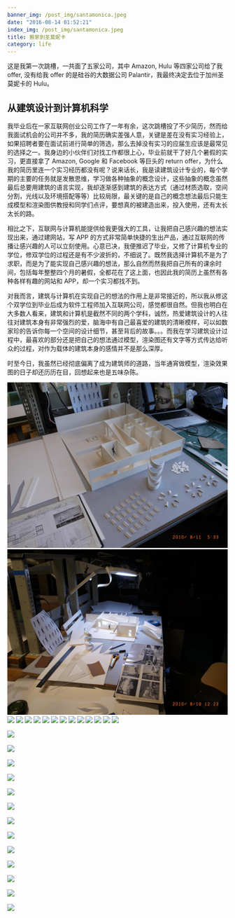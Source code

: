 ```yaml
---
banner_img: /post_img/santamonica.jpeg
date: "2016-08-14 01:52:21"
index_img: /post_img/santamonica.jpeg
title: 搬家到圣莫妮卡
category: life
---
```


这是我第一次跳槽，一共面了五家公司，其中 Amazon, Hulu 等四家公司给了我 offer, 没有给我 offer 的是硅谷的大数据公司 Palantir，我最终决定去位于加州圣莫妮卡的 Hulu。

## 从建筑设计到计算机科学

我毕业后在一家互联网创业公司工作了一年有余，这次跳槽投了不少简历，然而给我面试机会的公司并不多，我的简历确实差强人意，关键是差在没有实习经验上，如果招聘者要在面试前进行简单的筛选，那么去掉没有实习的应届生应该是最常见的选择之一。我身边的小伙伴们对找工作都很上心，毕业前就干了好几个暑假的实习，更直接拿了 Amazon, Google 和 Facebook 等巨头的 return offer，为什么我的简历里连一个实习经历都没有呢？说来话长，我是读建筑设计专业的，每个学期的主要的任务就是发散思维，学习做各种抽象的概念设计，这些抽象的概念虽然最后总要用建筑的语言实现，我却逐渐感到建筑的表达方式（通过材质选取，空间分割，光线以及环境搭配等等）比较局限，最关键的是自己的概念想法最后只能生成模型和渲染图供教授和同学们点评，要想真的被建造出来，投入使用，还有太长太长的路。

相比之下，互联网与计算机能提供给我更强大的工具，让我把自己感兴趣的想法实现出来，通过建网站，写 APP 的方式非常简单快捷的生出产品，通过互联网的传播让感兴趣的人可以立刻使用。心意已决，我便推迟了毕业，又修了计算机专业的学位，修双学位的过程还是有不少波折的，不细说了。既然我选择计算机不是为了求职，而是为了能实现自己感兴趣的想法，那么自然而然我把自己所有的课余时间，包括每年整整四个月的暑假，全都花在了这上面，也因此我的简历上虽然有各种各样有趣的网站和 APP，却一个实习都找不到。

对我而言，建筑与计算机在实现自己的想法的作用上是非常接近的，所以我从修这个双学位到毕业后成为软件工程师加入互联网公司，感觉都很自然。但我也明白在大多数人看来，建筑和计算机是截然不同的两个学科，诚然，热爱建筑设计的人往往对建筑本身有非常强烈的爱，脑海中有自己最喜爱的建筑的清晰模样，可以如数家珍的告诉你每一个空间的设计细节，甚至背后的故事。。。而我在学习建筑设计过程中，最喜欢的部分还是把自己的想法通过模型，渲染图还有文字等方式传达给听众的过程，对作为载体的建筑本身的感情并不是那么深厚。

时至今日，我虽然已经彻底偏离了成为建筑师的道路，当年通宵做模型，渲染效果图的日子却还历历在目，回想起来也是五味杂陈。

![](/post_img/building_savoy.jpg)
![](/post_img/building_savoy2.jpg)
![](https://architech-blog.s3-ap-southeast-1.amazonaws.com/content/images/arch/1.jpg)
![](https://architech-blog.s3-ap-southeast-1.amazonaws.com/content/images/arch/2.jpg)
![](https://architech-blog.s3-ap-southeast-1.amazonaws.com/content/images/arch/3.jpg)
![](https://architech-blog.s3-ap-southeast-1.amazonaws.com/content/images/arch/4.jpg)
![](https://architech-blog.s3-ap-southeast-1.amazonaws.com/content/images/arch/5.jpg)
![](https://architech-blog.s3-ap-southeast-1.amazonaws.com/content/images/arch/6.jpg)
![](https://architech-blog.s3-ap-southeast-1.amazonaws.com/content/images/arch/7.jpg)
![](https://architech-blog.s3-ap-southeast-1.amazonaws.com/content/images/arch/8.jpg)
![](https://architech-blog.s3-ap-southeast-1.amazonaws.com/content/images/arch/9.jpg)
![](https://architech-blog.s3-ap-southeast-1.amazonaws.com/content/images/arch/10.jpg)
![](https://architech-blog.s3-ap-southeast-1.amazonaws.com/content/images/arch/11.jpg)
![](https://architech-blog.s3-ap-southeast-1.amazonaws.com/content/images/arch/12.jpg)
![](https://architech-blog.s3-ap-southeast-1.amazonaws.com/content/images/arch/13.jpg)

![](https://architech-blog.s3-ap-southeast-1.amazonaws.com/content/images/arch/14.jpg)

![](https://architech-blog.s3-ap-southeast-1.amazonaws.com/content/images/arch/15.jpg)

![](https://architech-blog.s3-ap-southeast-1.amazonaws.com/content/images/arch/16.jpg)

![](https://architech-blog.s3-ap-southeast-1.amazonaws.com/content/images/arch/17.jpg)

![](https://architech-blog.s3-ap-southeast-1.amazonaws.com/content/images/arch/18.jpg)

![](https://architech-blog.s3-ap-southeast-1.amazonaws.com/content/images/arch/19.jpg)

![](https://architech-blog.s3-ap-southeast-1.amazonaws.com/content/images/arch/20.jpg)

![](https://architech-blog.s3-ap-southeast-1.amazonaws.com/content/images/arch/21.jpg)

![](https://architech-blog.s3-ap-southeast-1.amazonaws.com/content/images/arch/22.jpg)

![](https://architech-blog.s3-ap-southeast-1.amazonaws.com/content/images/arch/23.jpg)

![](https://architech-blog.s3-ap-southeast-1.amazonaws.com/content/images/arch/24.jpg)

![](https://architech-blog.s3-ap-southeast-1.amazonaws.com/content/images/arch/25.jpg)

![](https://architech-blog.s3-ap-southeast-1.amazonaws.com/content/images/uploads/2014/02/mearchgoku.jpg)
